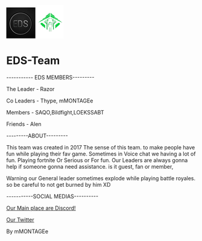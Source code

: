 ![EDS LOGO](Images/edslogosmall.png)   ![mMONTAGEe](Images/Cryptotransparentsmall.png)
# EDS-Team  

----------- EDS MEMBERS---------

The Leader - Razor

Co Leaders - Thype, mMONTAGEe

Members - SAQO,Bildfight,LOEKSSABT

Friends - Alen


---------ABOUT---------

This team was created in 2017
The sense of this team. to make people have fun while playing their fav game. Sometimes in Voice chat we having a lot of fun. Playing fortnite Or Serious or For fun.
Our Leaders are always gonna help if someone gonna need assistance. is it guest, fan or member,

Warning our General leader sometimes explode while playing battle royales. so be careful to not get burned by him XD


-----------SOCIAL MEDIAS----------

[Our Main place are Discord!](https://discord.gg/weqxsMP)

[Our Twitter](https://twitter.com/EDS_Clan_)


By mMONTAGEe



